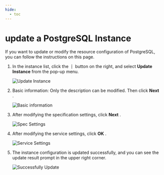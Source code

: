 ```yaml
---
hide:
  - toc
---
```


# update a PostgreSQL Instance

If you want to update or modify the resource configuration of PostgreSQL, you can follow the instructions on this page.

1. In the instance list, click the __⋮__ button on the right, and select __Update Instance__ from the pop-up menu.

    ![Update Instance](https://docs.daocloud.io/daocloud-docs-images/docs/en/docs/middleware/postgresql/images/update01.png)

2. Basic information: Only the description can be modified. Then click __Next__ .

    ![Basic information](https://docs.daocloud.io/daocloud-docs-images/docs/en/docs/middleware/postgresql/images/update02.png)

3. After modifying the specification settings, click __Next__ .

    ![Spec Settings](https://docs.daocloud.io/daocloud-docs-images/docs/en/docs/middleware/postgresql/images/update03.png)

4. After modifying the service settings, click __OK__ .

    ![Service Settings](https://docs.daocloud.io/daocloud-docs-images/docs/en/docs/middleware/postgresql/images/update04.png)

5. The instance configuration is updated successfully, and you can see the update result prompt in the upper right corner.

    ![Successfully Update](https://docs.daocloud.io/daocloud-docs-images/docs/en/docs/middleware/postgresql/images/update05.png)
